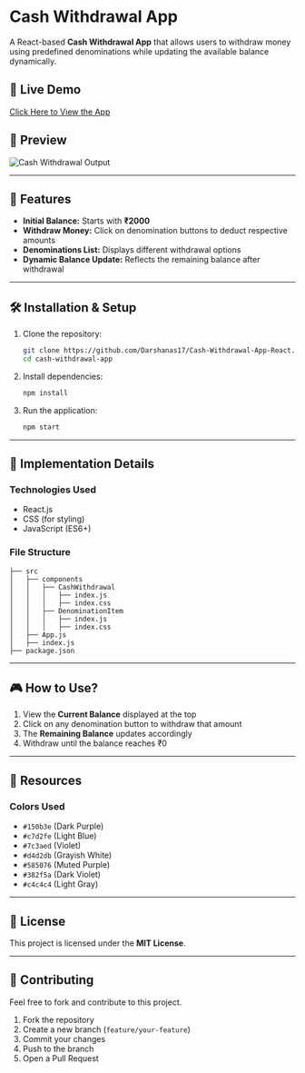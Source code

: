 # Cash Withdrawal App

A React-based **Cash Withdrawal App** that allows users to withdraw money using predefined denominations while updating the available balance dynamically.

## 🚀 Live Demo

[Click Here to View the App](https://darshanas17.github.io/Cash-Withdrawal-App-React/)

## 📸 Preview

![Cash Withdrawal Output](https://assets.ccbp.in/frontend/content/react-js/cash-withdrawal-output-v2.gif)

---

## 🎯 Features

- **Initial Balance:** Starts with **₹2000**
- **Withdraw Money:** Click on denomination buttons to deduct respective amounts
- **Denominations List:** Displays different withdrawal options
- **Dynamic Balance Update:** Reflects the remaining balance after withdrawal

---

## 🛠️ Installation & Setup

1. Clone the repository:
   ```sh
   git clone https://github.com/Darshanas17/Cash-Withdrawal-App-React.git
   cd cash-withdrawal-app
   ```
2. Install dependencies:
   ```sh
   npm install
   ```
3. Run the application:
   ```sh
   npm start
   ```

---

## 📝 Implementation Details

### **Technologies Used**

- React.js
- CSS (for styling)
- JavaScript (ES6+)

### **File Structure**

```
├── src
│   ├── components
│   │   ├── CashWithdrawal
│   │   │   ├── index.js
│   │   │   ├── index.css
│   │   ├── DenominationItem
│   │   │   ├── index.js
│   │   │   ├── index.css
│   ├── App.js
│   ├── index.js
├── package.json
```

---

## 🎮 How to Use?

1. View the **Current Balance** displayed at the top
2. Click on any denomination button to withdraw that amount
3. The **Remaining Balance** updates accordingly
4. Withdraw until the balance reaches ₹0

---

## 📂 Resources

### **Colors Used**

- `#150b3e` (Dark Purple)
- `#c7d2fe` (Light Blue)
- `#7c3aed` (Violet)
- `#d4d2db` (Grayish White)
- `#585076` (Muted Purple)
- `#382f5a` (Dark Violet)
- `#c4c4c4` (Light Gray)

---

## 📜 License

This project is licensed under the **MIT License**.

---

## 🤝 Contributing

Feel free to fork and contribute to this project.

1. Fork the repository
2. Create a new branch (`feature/your-feature`)
3. Commit your changes
4. Push to the branch
5. Open a Pull Request
